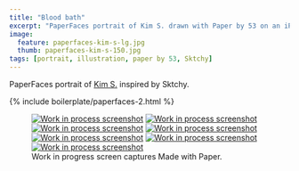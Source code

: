 ```yaml
---
title: "Blood bath"
excerpt: "PaperFaces portrait of Kim S. drawn with Paper by 53 on an iPad."
image: 
  feature: paperfaces-kim-s-lg.jpg
  thumb: paperfaces-kim-s-150.jpg
tags: [portrait, illustration, paper by 53, Sktchy]
---
```


PaperFaces portrait of [Kim S.](http://sktchy.com/czir6c) inspired by Sktchy.

{% include boilerplate/paperfaces-2.html %}

<figure class="third">
  <a href="{{ site.url }}/images/paperfaces-kim-s-process-1-lg.jpg"><img src="{{ site.url }}/images/paperfaces-kim-s-process-1-600.jpg" alt="Work in process screenshot"></a>
  <a href="{{ site.url }}/images/paperfaces-kim-s-process-2-lg.jpg"><img src="{{ site.url }}/images/paperfaces-kim-s-process-2-600.jpg" alt="Work in process screenshot"></a>
  <a href="{{ site.url }}/images/paperfaces-kim-s-process-3-lg.jpg"><img src="{{ site.url }}/images/paperfaces-kim-s-process-3-600.jpg" alt="Work in process screenshot"></a>
  <a href="{{ site.url }}/images/paperfaces-kim-s-process-4-lg.jpg"><img src="{{ site.url }}/images/paperfaces-kim-s-process-4-600.jpg" alt="Work in process screenshot"></a>
  <a href="{{ site.url }}/images/paperfaces-kim-s-process-5-lg.jpg"><img src="{{ site.url }}/images/paperfaces-kim-s-process-5-600.jpg" alt="Work in process screenshot"></a>
  <a href="{{ site.url }}/images/paperfaces-kim-s-process-6-lg.jpg"><img src="{{ site.url }}/images/paperfaces-kim-s-process-6-600.jpg" alt="Work in process screenshot"></a>
  <a href="{{ site.url }}/images/paperfaces-kim-s-process-7-lg.jpg"><img src="{{ site.url }}/images/paperfaces-kim-s-process-7-600.jpg" alt="Work in process screenshot"></a>
  <figcaption>Work in progress screen captures Made with Paper.</figcaption>
</figure>
